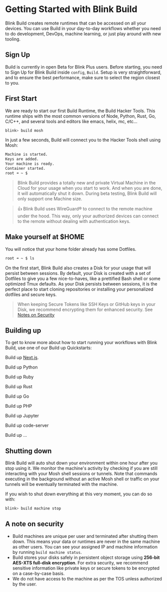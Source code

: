 # Getting Started with Blink Build

Blink Build creates remote runtimes that can be accessed on all your devices. You can use Build in your day-to-day workflows whether you need to do development, DevOps, machine learning, or just play around with new tooling.


## Sign Up

Build is currently in open Beta for Blink Plus users. Before starting, you need to Sign Up for Blink Build inside `config`, `Build`. Setup is very straightforward, and to ensure the best performance, make sure to select the region closest to you.

## First Start

We are ready to start our first Build Runtime, the Build Hacker Tools. This runtime ships with the most common versions of Node, Python, Rust, Go, C/C++,  and several tools and editors like emacs, helix, mc, etc…

```bash
blink> build mosh
```

In just a few seconds, Build will connect you to the Hacker Tools shell using Mosh:

```bash
Machine is started.
Keys are added.
Your machine is ready.
Container started.
root ➜ ~ $
```
> Blink Build provides a totally new and private Virtual Machine in the Cloud for your usage when you start to work. And when you are done, it will automatically shut it down. During beta testing, Blink Build will only support one Machine size.

> 👍 Blink Build uses WireGuard® to connect to the remote machine under the hood. This way, only your authorized devices can connect to the remote without dealing with authentication keys.

## Make yourself at $HOME

You will notice that your home folder already has some Dotfiles.

```bash
root ➜ ~ $ ls
```
On the first start, Blink Build also creates a Disk for your usage that will persist between sessions.
By default, your Disk is created with a set of Dotfiles to give you a few nice-to-haves, like a prettified Bash shell or some optimized Tmux defaults.
As your Disk persists between sessions, it is the perfect place to start cloning repositories or installing your personalized dotfiles and secure keys.
> When keeping Secure Tokens like SSH Keys or GitHub keys in your Disk, we recommend encrypting them for enhanced security. See [Notes on Security]()

## Building up

To get to know more about how to start running your workflows with Blink Build, use one of our Build up Quickstarts:

Build up [Next.js](/build-up/nextjs).

Build up Python

Build up Ruby

Build up Rust

Build up Go

Build up PHP

Build up Jupyter

Build up code-server

Build up …

## Shutting down

Blink Build will auto shut down your environment within one hour after you stop using it. We monitor the machine's activity by checking if you are still interacting with your Mosh shell sessions or tunnels. Note that commands executing in the background without an active Mosh shell or traffic on your tunnels will be eventually terminated with the machine.

If you wish to shut down everything at this very moment, you can do so with:

```bash
blink> build machine stop
```

## A note on security

- Build machines are unique per user and terminated after shutting them down. This means your data or runtimes are never in the same machine as other users. You can see your assigned IP and machine information by running `build machine status`.
- Build stores your disks safely in persistent object storage using **256-bit AES-XTS full-disk encryption**. For extra security, we recommend sensitive information like private keys or secure tokens to be encrypted on a case-by-case basis.
- We do not have access to the machine as per the TOS unless authorized by the user.
